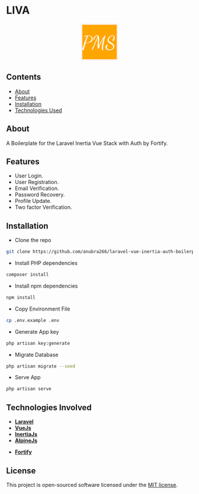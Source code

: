 # LIVA

<p align="center"><img src="./icon.png" width="100"></p>

## Contents

-   [About](#About)
-   [Features](#features)
-   [Installation](#installation)
-   [Technologies Used](#technologies-involved)

## About

A Boilerplate for the Laravel Inertia Vue Stack with Auth by Fortify.

## Features

-   User Login.
-   User Registration.
-   Email Verification.
-   Password Recovery.
-   Profile Update.
-   Two factor Verification.

## Installation

-   Clone the repo

```bash
git clone https://github.com/anubra266/laravel-vue-inertia-auth-boilerplate.git
```

-   Install PHP dependencies

```bash
composer install
```

-   Install npm dependencies

```bash
npm install
```

-   Copy Environment File

```bash
cp .env.example .env
```

-   Generate App key

```bash
php artisan key:generate
```

-   Migrate Database

```bash
php artisan migrate --seed
```

-   Serve App

```bash
php artisan serve
```

## Technologies Involved

-   **[Laravel](https://laravel.com/)**
-   **[VueJs](https://vuejs.com/)**
-   **[InertiaJs](https://inertiajs.com/)**
-   **[AlpineJs](https://github.com/alpinejs/alpine)**
*   **[Fortify](https://github.com/laravel/fortify)**
   

## License

This project is open-sourced software licensed under the [MIT license](https://opensource.org/licenses/MIT).
